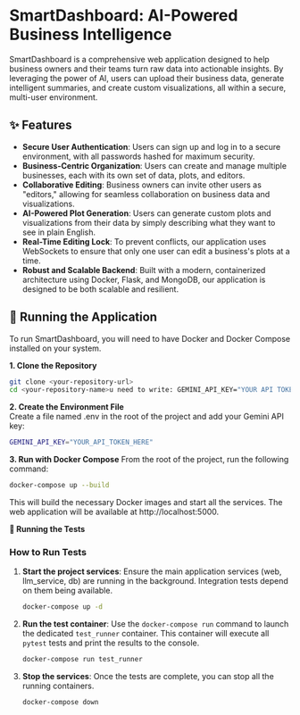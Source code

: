 # SmartDashboard: AI-Powered Business Intelligence

SmartDashboard is a comprehensive web application designed to help business owners and their teams turn raw data into actionable insights. By leveraging the power of AI, users can upload their business data, generate intelligent summaries, and create custom visualizations, all within a secure, multi-user environment.

## ✨ Features

* **Secure User Authentication**: Users can sign up and log in to a secure environment, with all passwords hashed for maximum security.
* **Business-Centric Organization**: Users can create and manage multiple businesses, each with its own set of data, plots, and editors.
* **Collaborative Editing**: Business owners can invite other users as "editors," allowing for seamless collaboration on business data and visualizations.
* **AI-Powered Plot Generation**: Users can generate custom plots and visualizations from their data by simply describing what they want to see in plain English.
* **Real-Time Editing Lock**: To prevent conflicts, our application uses WebSockets to ensure that only one user can edit a business's plots at a time.
* **Robust and Scalable Backend**: Built with a modern, containerized architecture using Docker, Flask, and MongoDB, our application is designed to be both scalable and resilient.

## 🚀 Running the Application

To run SmartDashboard, you will need to have Docker and Docker Compose installed on your system.

**1. Clone the Repository**
```bash
git clone <your-repository-url>
cd <your-repository-name>u need to write: GEMINI_API_KEY="YOUR API TOKEN FROM GEMINI API"
```

**2. Create the Environment File** <br>
Create a file named .env in the root of the project and add your Gemini API key:
```bash
GEMINI_API_KEY="YOUR_API_TOKEN_HERE"
```
**3. Run with Docker Compose**
From the root of the project, run the following command:
```bash
docker-compose up --build
```
This will build the necessary Docker images and start all the services. The web application will be available at http://localhost:5000.

**🧪 Running the Tests**<br>
### How to Run Tests
1.  **Start the project services**: Ensure the main application services (web, llm_service, db) are running in the background. Integration tests depend on them being available.
    ```bash
    docker-compose up -d
    ```

2.  **Run the test container**: Use the `docker-compose run` command to launch the dedicated `test_runner` container. This container will execute all `pytest` tests and print the results to the console.
    ```bash
    docker-compose run test_runner
    ```

3.  **Stop the services**: Once the tests are complete, you can stop all the running containers.
    ```bash
    docker-compose down
    ```